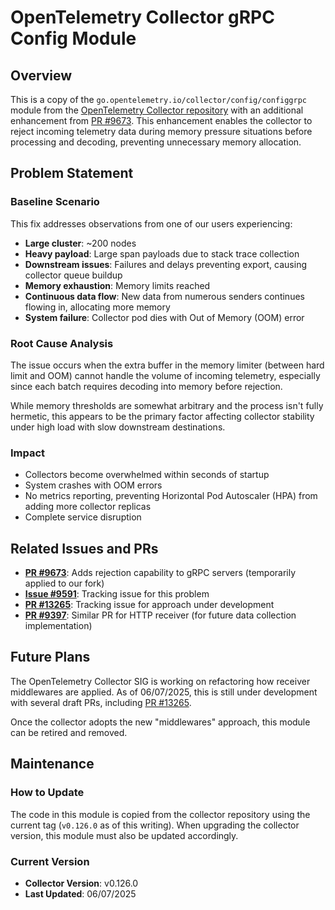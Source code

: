 # OpenTelemetry Collector gRPC Config Module

## Overview

This is a copy of the `go.opentelemetry.io/collector/config/configgrpc` module from the [OpenTelemetry Collector repository](https://github.com/open-telemetry/opentelemetry-collector/tree/main/config/configgrpc) with an additional enhancement from [PR #9673](https://github.com/open-telemetry/opentelemetry-collector/pull/9673). This enhancement enables the collector to reject incoming telemetry data during memory pressure situations before processing and decoding, preventing unnecessary memory allocation.

## Problem Statement

### Baseline Scenario

This fix addresses observations from one of our users experiencing:

- **Large cluster**: ~200 nodes
- **Heavy payload**: Large span payloads due to stack trace collection
- **Downstream issues**: Failures and delays preventing export, causing collector queue buildup
- **Memory exhaustion**: Memory limits reached
- **Continuous data flow**: New data from numerous senders continues flowing in, allocating more memory
- **System failure**: Collector pod dies with Out of Memory (OOM) error

### Root Cause Analysis

The issue occurs when the extra buffer in the memory limiter (between hard limit and OOM) cannot handle the volume of incoming telemetry, especially since each batch requires decoding into memory before rejection.

While memory thresholds are somewhat arbitrary and the process isn't fully hermetic, this appears to be the primary factor affecting collector stability under high load with slow downstream destinations.

### Impact

- Collectors become overwhelmed within seconds of startup
- System crashes with OOM errors
- No metrics reporting, preventing Horizontal Pod Autoscaler (HPA) from adding more collector replicas
- Complete service disruption

## Related Issues and PRs

- **[PR #9673](https://github.com/open-telemetry/opentelemetry-collector/pull/9673)**: Adds rejection capability to gRPC servers (temporarily applied to our fork)
- **[Issue #9591](https://github.com/open-telemetry/opentelemetry-collector/issues/9591)**: Tracking issue for this problem
- **[PR #13265](https://github.com/open-telemetry/opentelemetry-collector/pull/13265)**: Tracking issue for approach under development
- **[PR #9397](https://github.com/open-telemetry/opentelemetry-collector/pull/9397)**: Similar PR for HTTP receiver (for future data collection implementation)

## Future Plans

The OpenTelemetry Collector SIG is working on refactoring how receiver middlewares are applied. As of 06/07/2025, this is still under development with several draft PRs, including [PR #13265](https://github.com/open-telemetry/opentelemetry-collector/pull/13265).

Once the collector adopts the new "middlewares" approach, this module can be retired and removed.

## Maintenance

### How to Update

The code in this module is copied from the collector repository using the current tag (`v0.126.0` as of this writing). When upgrading the collector version, this module must also be updated accordingly.

### Current Version

- **Collector Version**: v0.126.0
- **Last Updated**: 06/07/2025

